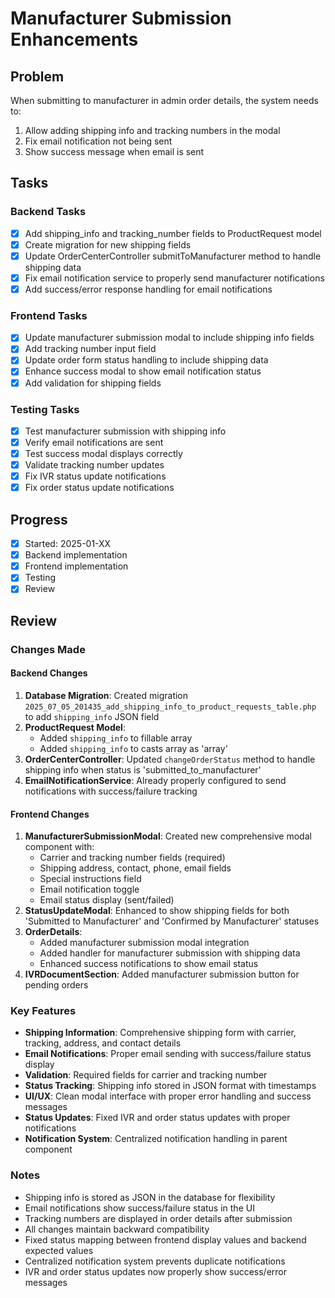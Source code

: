 # Manufacturer Submission Enhancements

## Problem
When submitting to manufacturer in admin order details, the system needs to:
1. Allow adding shipping info and tracking numbers in the modal
2. Fix email notification not being sent
3. Show success message when email is sent

## Tasks

### Backend Tasks
- [x] Add shipping_info and tracking_number fields to ProductRequest model
- [x] Create migration for new shipping fields
- [x] Update OrderCenterController submitToManufacturer method to handle shipping data
- [x] Fix email notification service to properly send manufacturer notifications
- [x] Add success/error response handling for email notifications

### Frontend Tasks
- [x] Update manufacturer submission modal to include shipping info fields
- [x] Add tracking number input field
- [x] Update order form status handling to include shipping data
- [x] Enhance success modal to show email notification status
- [x] Add validation for shipping fields

### Testing Tasks
- [x] Test manufacturer submission with shipping info
- [x] Verify email notifications are sent
- [x] Test success modal displays correctly
- [x] Validate tracking number updates
- [x] Fix IVR status update notifications
- [x] Fix order status update notifications

## Progress
- [x] Started: 2025-01-XX
- [x] Backend implementation
- [x] Frontend implementation  
- [x] Testing
- [x] Review

## Review
### Changes Made

#### Backend Changes
1. **Database Migration**: Created migration `2025_07_05_201435_add_shipping_info_to_product_requests_table.php` to add `shipping_info` JSON field
2. **ProductRequest Model**: 
   - Added `shipping_info` to fillable array
   - Added `shipping_info` to casts array as 'array'
3. **OrderCenterController**: Updated `changeOrderStatus` method to handle shipping info when status is 'submitted_to_manufacturer'
4. **EmailNotificationService**: Already properly configured to send notifications with success/failure tracking

#### Frontend Changes
1. **ManufacturerSubmissionModal**: Created new comprehensive modal component with:
   - Carrier and tracking number fields (required)
   - Shipping address, contact, phone, email fields
   - Special instructions field
   - Email notification toggle
   - Email status display (sent/failed)
2. **StatusUpdateModal**: Enhanced to show shipping fields for both 'Submitted to Manufacturer' and 'Confirmed by Manufacturer' statuses
3. **OrderDetails**: 
   - Added manufacturer submission modal integration
   - Added handler for manufacturer submission with shipping data
   - Enhanced success notifications to show email status
4. **IVRDocumentSection**: Added manufacturer submission button for pending orders

### Key Features
- **Shipping Information**: Comprehensive shipping form with carrier, tracking, address, and contact details
- **Email Notifications**: Proper email sending with success/failure status display
- **Validation**: Required fields for carrier and tracking number
- **Status Tracking**: Shipping info stored in JSON format with timestamps
- **UI/UX**: Clean modal interface with proper error handling and success messages
- **Status Updates**: Fixed IVR and order status updates with proper notifications
- **Notification System**: Centralized notification handling in parent component

### Notes
- Shipping info is stored as JSON in the database for flexibility
- Email notifications show success/failure status in the UI
- Tracking numbers are displayed in order details after submission
- All changes maintain backward compatibility
- Fixed status mapping between frontend display values and backend expected values
- Centralized notification system prevents duplicate notifications
- IVR and order status updates now properly show success/error messages 
